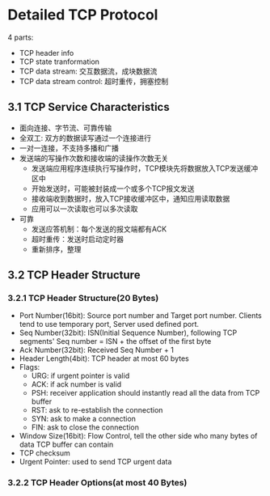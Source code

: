 # Detailed TCP Protocol

4 parts:
- TCP header info
- TCP state tranformation
- TCP data stream: 交互数据流，成块数据流
- TCP data stream control: 超时重传，拥塞控制

## 3.1 TCP Service Characteristics

- 面向连接、字节流、可靠传输
- 全双工: 双方的数据读写通过一个连接进行
- 一对一连接，不支持多播和广播
- 发送端的写操作次数和接收端的读操作次数无关
  - 发送端应用程序连续执行写操作时，TCP模块先将数据放入TCP发送缓冲区中
  - 开始发送时，可能被封装成一个或多个TCP报文发送
  - 接收端收到数据时，放入TCP接收缓冲区中，通知应用读取数据
  - 应用可以一次读取也可以多次读取
- 可靠
  - 发送应答机制：每个发送的报文端都有ACK
  - 超时重传：发送时启动定时器
  - 重新排序，整理

## 3.2 TCP Header Structure

### 3.2.1 TCP Header Structure(20 Bytes)

- Port Number(16bit): Source port number and Target port number. Clients tend to use temporary port, Server used defined port.
- Seq Number(32bit): ISN(Initial Sequence Number), following TCP segments' Seq number = ISN + the offset of the first byte
- Ack Number(32bit): Received Seq Number + 1
- Header Length(4bit): TCP header at most 60 bytes
- Flags:
  - URG: if urgent pointer is valid
  - ACK: if ack number is valid
  - PSH: receiver application should instantly read all the data from TCP buffer
  - RST: ask to re-establish the connection
  - SYN: ask to make a connection
  - FIN: ask to close the connection
- Window Size(16bit): Flow Control, tell the other side who many bytes of data TCP buffer can contain
- TCP checksum
- Urgent Pointer: used to send TCP urgent data

### 3.2.2 TCP Header Options(at most 40 Bytes)








